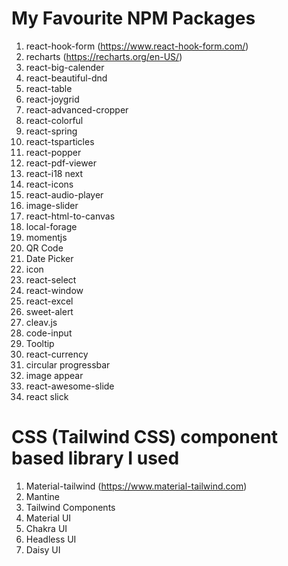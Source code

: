 # My Favourite NPM Packages

1. react-hook-form (https://www.react-hook-form.com/)
2. recharts (https://recharts.org/en-US/)
3. react-big-calender
4. react-beautiful-dnd
5. react-table
6. react-joygrid
7. react-advanced-cropper
8. react-colorful
9. react-spring
10. react-tsparticles
11. react-popper
12. react-pdf-viewer
13. react-i18 next
14. react-icons
15. react-audio-player
16. image-slider
17. react-html-to-canvas
18. local-forage
19. momentjs
20. QR Code
21. Date Picker
22. icon
23. react-select
24. react-window
25. react-excel
26. sweet-alert
27. cleav.js
28. code-input
29. Tooltip
30. react-currency
31. circular progressbar
32. image appear
33. react-awesome-slide
34. react slick

# CSS (Tailwind CSS) component based library I used

1. Material-tailwind (https://www.material-tailwind.com)
2. Mantine
3. Tailwind Components
4. Material UI
5. Chakra UI
6. Headless UI
7. Daisy UI
